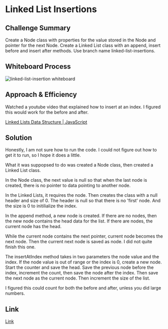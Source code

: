 # Linked List Insertions

## Challenge Summary

Create a Node class with properties for the value stored in the Node and pointer for the next Node. Create a Linked List class with an append, insert before and insert after methods. Use branch name linked-list-insertions.

## Whiteboard Process

![linked-list-insertion whiteboard](./linked-list-insertion.png)

## Approach & Efficiency

Watched a youtube video that explained how to insert at an index. I figured this would work for the before and after.  

[Linked Lists Data Structure | JavaScript](https://www.youtube.com/watch?v=ZBdE8DElQQU)

## Solution

Honestly, I am not sure how to run the code. I could not figure out how to get it to run, so I hope it does a little. 

What it was suppopsed to do was created a Node class, then created a Linked List class. 

In the Node class, the next value is null so that when the last node is created, there is no pointer to data pointing to another node.

In the Linked Lists, it requires the node. Then creates the class with a null header and size of 0. The header is null so that there is no 'first' node. And the size is 0 to initilialize the index.

In the append method, a new node is created. If there are no nodes, then the new node contains the head data for the list. If there are nodes, the current node has the head. 

While the current node contains the next pointer, current node becomes the next node. Then the current next node is saved as node. I did not quite finish this one.

The insertAtIndex method takes in two parameters the node value and the index. If the node value is out of range or the index is 0, create a new node. Start the counter and save the head. Save the previous node before the index, increment the count, then save the node after the index. Then save the next node as the current node. Then increment the size of the list.

I figured this could count for both the before and after, unless you did large numbers. 

## Link

[Link](https://github.com/vbchomp/data-structures-and-algorithms/tree/main/javascript/linked-list-insertion)
